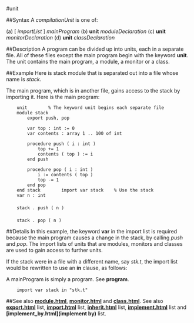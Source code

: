 
#unit

##Syntax
A _compilationUnit_ is one of:


(a) [ _importList_ ] _mainProgram_
(b) **unit** _moduleDeclaration_
(c) **unit** _monitorDeclaration_
(d) **unit** _classDeclaration_



##Description
A program can be divided up into units, each in a separate file. All  of these files except the main program begin with the keyword **unit**. The unit contains the main program, a module, a monitor or a class.


##Example
Here is stack module that is separated out into a file whose name is _stack_.

The main program, which is in another file, gains access to the stack by importing it. Here is the main program:

        unit        % The keyword unit begins each separate file
        module stack
            export push, pop
        
            var top : int := 0
            var contents : array 1 .. 100 of int
        
            procedure push ( i : int )
                top += 1
                contents ( top ) := i
            end push
        
            procedure pop ( i : int )
                i := contents ( top )
                top -= 1
            end pop
        end stack        import var stack    % Use the stack
        var n : int
        
        stack . push ( n )
        
        stack . pop ( n )
##Details
In this example, the  keyword **var** in the import list  is required because the main program causes a change in the stack, by calling _push_ and _pop_. The import lists of units that are modules, monitors and classes are used to gain access to further units.

If the stack were in a file with a different name, say _stk.t_, the import list would be rewritten to use an **in** clause, as follows:

A mainProgram is simply a program. See **program**.

        import var stack in "stk.t"
##See also
**[module.html](module)**, **[monitor.html](monitor)** and **[class.html](class)**. See also **[export.html](export)** list, **[import.html](import)** list, **[inherit.html](inherit)** list, **[implement.html](implement)** list and **[implement_by.html](implement by)** list.

